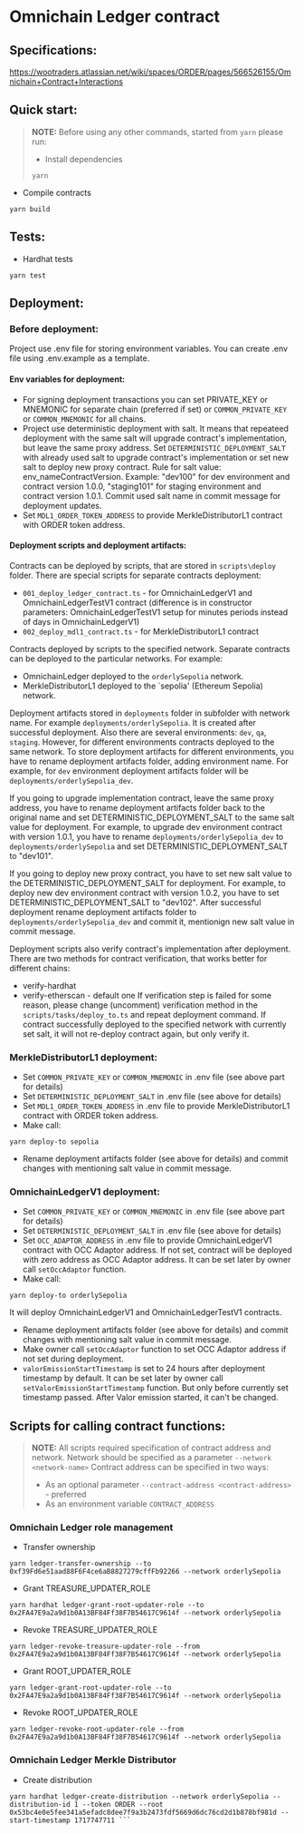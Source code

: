 # Omnichain Ledger contract

## Specifications:

https://wootraders.atlassian.net/wiki/spaces/ORDER/pages/566526155/Omnichain+Contract+Interactions

## Quick start:

> **NOTE:** Before using any other commands, started from `yarn` please run:
>
> - Install dependencies
>
> ```shell
> yarn
> ```

- Compile contracts

```shell
yarn build
```

## Tests:

- Hardhat tests

```shell
yarn test
```
## Deployment:

### Before deployment:
Project use .env file for storing environment variables. You can create .env file using .env.example as a template.

#### Env variables for deployment:
- For signing deployment transactions you can set PRIVATE_KEY or MNEMONIC for separate chain (preferred if set) or `COMMON_PRIVATE_KEY` or `COMMON_MNEMONIC` for all chains.
- Project use deterministic deployment with salt. It means that repeateed deployment with the same salt will upgrade contract's implementation, but leave the same proxy address. Set `DETERMINISTIC_DEPLOYMENT_SALT` with already used salt to upgrade contract's implementation or set new salt to deploy new proxy contract. Rule for salt value: env_nameContractVersion. Example: "dev100" for dev environment and contract version 1.0.0, "staging101" for staging environment and contract version 1.0.1. Commit used salt name in commit message for deployment updates.
- Set `MDL1_ORDER_TOKEN_ADDRESS` to provide MerkleDistributorL1 contract with ORDER token address.

#### Deployment scripts and deployment artifacts:
Contracts can be deployed by scripts, that are stored in `scripts\deploy` folder. There are special scripts for separate contracts deployment:
- `001_deploy_ledger_contract.ts` - for OmnichainLedgerV1 and OmnichainLedgerTestV1 contract (difference is in constructor parameters: OmnichainLedgerTestV1 setup for minutes periods instead of days in OmnichainLedgerV1)
- `002_deploy_mdl1_contract.ts` - for MerkleDistributorL1 contract

Contracts deployed by scripts to the specified network. Separate contracts can be deployed to the particular networks. For example:
- OmnichainLedger deployed to the `orderlySepolia` network.
- MerkleDistributorL1 deployed to the `sepolia' (Ethereum Sepolia) network.

Deployment artifacts stored in `deployments` folder in subfolder with network name. For example `deployments/orderlySepolia`. It is created after successful deployment.
Also there are several environments: `dev`, `qa`, `staging`. However, for different environments contracts deployed to the same network. To store deployment artifacts for different environments, you have to rename deployment artifacts folder, adding environment name. For example, for `dev` environment deployment artifacts folder will be `deployments/orderlySepolia_dev`.

If you going to upgrade implementation contract, leave the same proxy address, you have to rename deployment artifacts folder back to the original name and set DETERMINISTIC_DEPLOYMENT_SALT to the same salt value for deployment. For example, to upgrade dev environment contract with version 1.0.1, you have to rename `deployments/orderlySepolia_dev` to `deployments/orderlySepolia` and set DETERMINISTIC_DEPLOYMENT_SALT to "dev101".

If you going to deploy new proxy contract, you have to set new salt value to the DETERMINISTIC_DEPLOYMENT_SALT for deployment. For example, to deploy new dev environment contract with version 1.0.2, you have to set DETERMINISTIC_DEPLOYMENT_SALT to "dev102". After successful deployment rename deployment artifacts folder to `deployments/orderlySepolia_dev` and commit it, mentionign new salt value in commit message.

Deployment scripts also verify contract's implementation after deployment. There are two methods for contract verification, that works better for different chains:
- verify-hardhat
- verify-etherscan - default one
If verification step is failed for some reason, please change (uncomment) verification method in the `scripts/tasks/deploy_to.ts` and repeat deployment command. If contract successfully deployed to the specified network with currently set salt, it will not re-deploy contract again, but only verify it.

### MerkleDistributorL1 deployment:
- Set `COMMON_PRIVATE_KEY` or `COMMON_MNEMONIC` in .env file (see above part for details)
- Set `DETERMINISTIC_DEPLOYMENT_SALT` in .env file (see above for details)
- Set `MDL1_ORDER_TOKEN_ADDRESS` in .env file to provide MerkleDistributorL1 contract with ORDER token address.
- Make call:
```shell
yarn deploy-to sepolia
```
- Rename deployment artifacts folder (see above for details) and commit changes with mentioning salt value in commit message.

### OmnichainLedgerV1 deployment:
- Set `COMMON_PRIVATE_KEY` or `COMMON_MNEMONIC` in .env file (see above part for details)
- Set `DETERMINISTIC_DEPLOYMENT_SALT` in .env file (see above for details)
- Set `OCC_ADAPTOR_ADDRESS` in .env file to provide OmnichainLedgerV1 contract with OCC Adaptor address. If not set, contract will be deployed with zero address as OCC Adaptor address. It can be set later by owner call `setOccAdaptor` function.
- Make call:
```shell
yarn deploy-to orderlySepolia
```
It will deploy OmnichainLedgerV1 and OmnichainLedgerTestV1 contracts.
- Rename deployment artifacts folder (see above for details) and commit changes with mentioning salt value in commit message.
- Make owner call `setOccAdaptor` function to set OCC Adaptor address if not set during deployment.
- `valorEmissionStartTimestamp` is set to 24 hours after deployment timestamp by default. It can be set later by owner call `setValorEmissionStartTimestamp` function. But only before currently set timestamp passed. After Valor emission started, it can't be changed.

## Scripts for calling contract functions:

> **NOTE:** All scripts required specification of contract address and network.
> Network should be specified as a parameter `--network <network-name>`
> Contract address can be specified in two ways:
> - As an optional parameter `--contract-address <contract-address>` - preferred
> - As an environment variable `CONTRACT_ADDRESS`


### Omnichain Ledger role management

- Transfer ownership
    
```shell
yarn ledger-transfer-ownership --to 0xf39Fd6e51aad88F6F4ce6aB8827279cffFb92266 --network orderlySepolia
```

- Grant  TREASURE_UPDATER_ROLE
```shell
yarn hardhat ledger-grant-root-updater-role --to 0x2FA47E9a2a9d1b0A13BF84Ff38F7B54617C9614f --network orderlySepolia
```

- Revoke  TREASURE_UPDATER_ROLE
```shell
yarn ledger-revoke-treasure-updater-role --from 0x2FA47E9a2a9d1b0A13BF84Ff38F7B54617C9614f --network orderlySepolia
```

- Grant  ROOT_UPDATER_ROLE
```shell
yarn ledger-grant-root-updater-role --to 0x2FA47E9a2a9d1b0A13BF84Ff38F7B54617C9614f --network orderlySepolia
```

- Revoke  ROOT_UPDATER_ROLE
```shell
yarn ledger-revoke-root-updater-role --from 0x2FA47E9a2a9d1b0A13BF84Ff38F7B54617C9614f --network orderlySepolia
```

### Omnichain Ledger Merkle Distributor

- Create distribution

```shell
yarn hardhat ledger-create-distribution --network orderlySepolia --distribution-id 1 --token ORDER --root 0x53bc4e0e5fee341a5efadc8dee7f9a3b2473fdf5669d6dc76cd2d1b878bf981d --start-timestamp 1717747711 ```